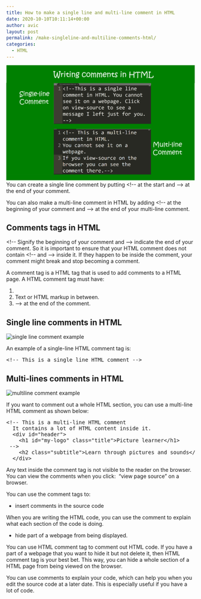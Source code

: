 ```yaml
---
title: How to make a single line and multi-line comment in HTML
date: 2020-10-10T10:11:14+00:00
author: avic
layout: post
permalink: /make-singleline-and-multiline-comments-html/
categories:
  - HTML
---
```

<img src="/public/2020/single-multi-line-comments-html.png" alt="image showing single-line and multiline comments in HTML">
You can create a single line comment by putting &lt;!&#45;&#45; at the start and &#45;&#45;&gt; at the end of your comment.

You can also make a multi-line comment in HTML by adding &lt;!&#45;&#45; at the beginning of your comment and &#45;&#45;&gt; at the end of your multi-line comment. 

## Comments tags in HTML
&lt;!&#45;&#45; Signify the beginning of your comment and &#45;&#45;&gt; indicate the end of your comment. So it is important to ensure that your HTML comment does not contain &lt;!&#45;&#45; and &#45;&#45;&gt; inside it. If they happen to be inside the comment, your comment might break and stop becoming a comment.

A comment tag is a HTML tag that is used to add comments to a HTML page. A HTML comment tag must have:

<li style="list-style-type: none;">
  <ol>
    <li>
      <!&#45;&#45; at the beginning of the comment.
    </li>
    <li>
      Text or HTML markup in between.
    </li>
    <li>
      &#45;&#45;> at the end of the comment.
    </li>
  </ol>
</li>

## Single line comments in HTML
<img src="repos/hyde/public/2020/single-line-html-comment.png" alt="single line comment example">

An example of a single-line HTML comment tag is:

<pre>&lt;!-- This is a single line HTML comment --&gt;</pre>


## Multi-lines comments in HTML
<img src="repos/hyde/public/2020/multi-line-html-comment.png" alt="multiline comment example">

If you want to comment out a whole HTML section, you can use a multi-line HTML comment as shown below:

<pre>&lt;!-- This is a multi-line HTML comment
  It contains a lot of HTML content inside it.
  &lt;div id="header"&gt;
    &lt;h1 id="my-logo" class="title"&gt;Picture learner&lt;/h1&gt;
 --&gt;
    &lt;h2 class="subtitle"&gt;Learn through pictures and sounds&lt;/h2&gt;
  &lt;/div&gt;</pre>

Any text inside the comment tag is not visible to the reader on the browser. You can view the comments when you click:  &#8220;view page source&#8221; on a browser.

You can use the comment tags to:

<li style="list-style-type: none;">
  <ul>
    <li>
      insert comments in the source code
    </li>
  </ul>
</li>

When you are writing the HTML code, you can use the comment to explain what each section of the code is doing.

<li style="list-style-type: none;">
  <ul>
    <li>
      hide part of a webpage from being displayed.
    </li>
  </ul>
</li>

You can use HTML comment tag to comment out HTML code. If you have a part of a webpage that you want to hide it but not delete it, then HTML comment tag is your best bet. This way, you can hide a whole section of a HTML page from being viewed on the browser.

You can use comments to explain your code, which can help you when you edit the source code at a later date. This is especially useful if you have a lot of code.